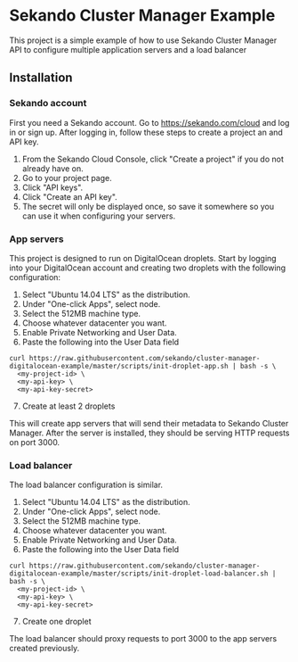 # Sekando Cluster Manager Example

This project is a simple example of how to use Sekando Cluster Manager API to configure multiple application servers and a load balancer

## Installation

### Sekando account

First you need a Sekando account. Go to <https://sekando.com/cloud> and log in or sign up. After logging in, follow these steps to create a project an and API key.

 1. From the Sekando Cloud Console, click "Create a project" if you do not already have on.
 2. Go to your project page.
 3. Click "API keys".
 4. Click "Create an API key".
 5. The secret will only be displayed once, so save it somewhere so you can use it when configuring your servers.
 
### App servers

This project is designed to run on DigitalOcean droplets. Start by logging into your DigitalOcean account and creating two droplets with the following configuration:

1. Select "Ubuntu 14.04 LTS" as the distribution.
2. Under "One-click Apps", select node.
3. Select the 512MB machine type.
4. Choose whatever datacenter you want.
5. Enable Private Networking and User Data.
6. Paste the following into the User Data field
````
curl https://raw.githubusercontent.com/sekando/cluster-manager-digitalocean-example/master/scripts/init-droplet-app.sh | bash -s \
  <my-project-id> \
  <my-api-key> \
  <my-api-key-secret>
````
7. Create at least 2 droplets
 
This will create app servers that will send their metadata to Sekando Cluster Manager. After the server is installed, they should be serving HTTP requests on port 3000.

### Load balancer

The load balancer configuration is similar.

1. Select "Ubuntu 14.04 LTS" as the distribution.
2. Under "One-click Apps", select node.
3. Select the 512MB machine type.
4. Choose whatever datacenter you want.
5. Enable Private Networking and User Data.
6. Paste the following into the User Data field
````
curl https://raw.githubusercontent.com/sekando/cluster-manager-digitalocean-example/master/scripts/init-droplet-load-balancer.sh | bash -s \
  <my-project-id> \
  <my-api-key> \
  <my-api-key-secret>
````
7. Create one droplet

The load balancer should proxy requests to port 3000 to the app servers created previously.